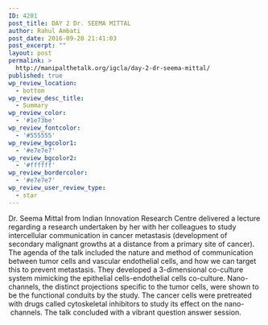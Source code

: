 ```yaml
---
ID: 4201
post_title: DAY 2 Dr. SEEMA MITTAL
author: Rahul Ambati
post_date: 2016-09-20 21:41:03
post_excerpt: ""
layout: post
permalink: >
  http://manipalthetalk.org/igcla/day-2-dr-seema-mittal/
published: true
wp_review_location:
  - bottom
wp_review_desc_title:
  - Summary
wp_review_color:
  - '#1e73be'
wp_review_fontcolor:
  - '#555555'
wp_review_bgcolor1:
  - '#e7e7e7'
wp_review_bgcolor2:
  - '#ffffff'
wp_review_bordercolor:
  - '#e7e7e7'
wp_review_user_review_type:
  - star
---
```

Dr. Seema Mittal from Indian Innovation Research Centre delivered a lecture regarding a research undertaken by her with her colleagues to study intercellular communication in cancer metastasis (development of secondary malignant growths at a distance from a primary site of cancer). The agenda of the talk included the nature and method of communication between tumor cells and vascular endothelial cells, and how we can target this to prevent metastasis. They developed a 3-dimensional co-culture system mimicking the epithelial cells-endothelial cells co-culture. Nano-channels, the distinct projections specific to the tumor cells, were shown to be the functional conduits by the study. The cancer cells were pretreated with drugs called cytoskeletal inhibitors to study its effect on the nano- channels. The talk concluded with a vibrant question answer session.